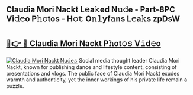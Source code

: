 ## Claudia Mori Nackt L𝚎a𝚔ed N𝚞𝚍e - Part-8PC Vi𝚍𝚎o P𝚑𝚘tos - H𝚘𝚝 O𝚗𝚕yf𝚊ns L𝚎a𝚔s zpDsW

# <h2><a href="http://kf1bctu.oniu.top/?m=Claudia+Mori+Nackt">🔗👉 🔴 Claudia Mori Nackt P𝚑ot𝚘𝚜 V𝚒d𝚎o</a></h2>

[![Claudia Mori Nackt Nu𝚍e𝚜](https://i.imgur.com/0qMVB7G.gif)](http://kf1bctu.oniu.top/?m=Claudia+Mori+Nackt)
Social media thought leader Claudia Mori Nackt, known for publishing dance and lifestyle content, consisting of presentations and vlogs. The public face of Claudia Mori Nackt exudes warmth and authenticity, yet the inner workings of his private life remain a puzzle.  
